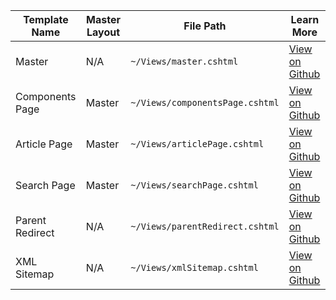| Template Name | Master Layout | File Path | Learn More |
|----|----|----|----|
| Master | N/A | `~/Views/master.cshtml` | [View on Github](https://github.com/bkclerke/MyUmbDocs/blob/master/Starterkit-Package/v8/files/Views/master.cshtml) |
| Components Page | Master | `~/Views/componentsPage.cshtml` | [View on Github](https://github.com/bkclerke/MyUmbDocs/blob/master/Starterkit-Package/v8/files/Views/componentsPage.cshtml) |
| Article Page | Master | `~/Views/articlePage.cshtml` | [View on Github](https://github.com/bkclerke/MyUmbDocs/blob/master/Starterkit-Package/v8/files/Views/articlePage.cshtml) |
| Search Page | Master | `~/Views/searchPage.cshtml` | [View on Github](https://github.com/bkclerke/MyUmbDocs/blob/master/Starterkit-Package/v8/files/Views/searchPage.cshtml) |
| Parent Redirect | N/A | `~/Views/parentRedirect.cshtml` | [View on Github](https://github.com/bkclerke/MyUmbDocs/blob/master/Starterkit-Package/v8/files/Views/parentRedirect.cshtml) |
| XML Sitemap | N/A | `~/Views/xmlSitemap.cshtml` | [View on Github](https://github.com/bkclerke/MyUmbDocs/blob/master/Starterkit-Package/v8/files/Views/xmlSitemap.cshtml) |